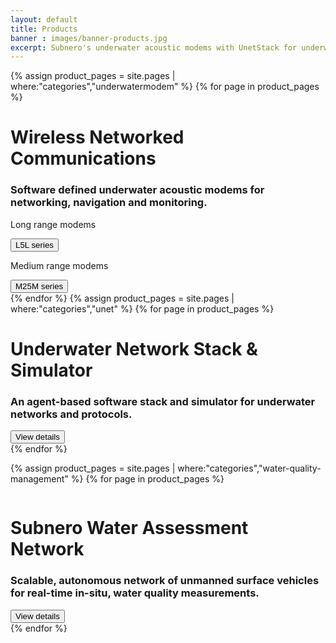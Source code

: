 ```yaml
---
layout: default
title: Products
banner : images/banner-products.jpg
excerpt: Subnero's underwater acoustic modems with UnetStack for underwater wireless communication and networking and SWAN for real-time water-quality monitoring.
---
```

<div class='full tall' style='background-image: url({{site.baseurl}}/{{page.banner}});'>
  <div class='row'>
    <div class='large-12 columns'>
      <!-- {% include section-header.html title=page.title tagline=page.tagline color=page.title_color class="big" %} -->
    </div>
  </div>
  <div class='four spacing'></div>
  <div class='four spacing'></div>
</div>

<div class='full'>
  {% assign product_pages = site.pages | where:"categories","underwatermodem" %}
  {% for page in product_pages %}
  <div class='category-container bg-grey'>
    <div class='category-row'>
        <div class='large-3 columns category-img'>
          <img alt="" src="{{site.baseurl}}/{{page.thumbnail}}"/>
        </div>
        <div class='large-9 columns'>
          <div class='category-content'>
            <h1>Wireless Networked Communications</h1>
            <h3>Software defined underwater acoustic modems for networking, navigation and monitoring.</h3>
            <div class='media'>
              <div class='modem-type'>
                <p>Long range modems</p>
                <a href='{{site.baseurl}}/products/modem.html?&section=L5Lseries'><button class='button-outline'>L5L series</button></a>
              </div>
              <div class='modem-type'>
                <p>Medium range modems</p>
                <a href='{{site.baseurl}}/products/modem.html?&section=M25Mseries'><button class='button-outline'>M25M series</button></a>
              </div>
            </div>
            <!-- <div class='media'>
              <div class='modem-type'>
                <p>All products</p>
                <a href='{{site.baseurl}}/products/modem.html'><button class='button-outline'>Show all</button></a>
              </div>
            </div> -->
          </div>
      </div>
    </div>
  </div>
  {% endfor %}
  {% assign product_pages = site.pages | where:"categories","unet" %}
  {% for page in product_pages %}
  <div class='category-container'>
    <div class='category-row'>
      <div class='large-3 columns category-img'>
        <img alt="" src="{{site.baseurl}}/{{page.thumbnail}}"/>
      </div>   
      <div class='large-9 columns'> 
        <div class='category-content'>
          <h1>Underwater Network Stack & Simulator</h1>
          <h3>An agent-based software stack and simulator for underwater networks and protocols.</h3>
          <div class='media'>
            <div class='modem-type'>
              <a href='{{site.baseurl}}/products/unet'><button class='button-outline'>View details</button></a>
            </div>
          </div>
        </div>
      </div>
    </div>
  </div>
  {% endfor %}

  {% assign product_pages = site.pages | where:"categories","water-quality-management" %}
  {% for page in product_pages %}
  <div class ='category-container bg-grey'>
    <div class='category-row'>    
      <div class='large-3 columns category-img'>
        <img alt="" src="{{site.baseurl}}/{{page.thumbnail}}"/> 
      </div>
      <div class='large-9 columns'>       
        <div class='category-content'>
          <h1>Subnero Water Assessment Network</h1>
          <h3>Scalable, autonomous network of unmanned surface vehicles for real-time in-situ, water quality measurements.</h3>
          <div class='media'>
            <div class='modem-type'>
              <a href='{{site.baseurl}}/products/swan'><button class='button-outline'>View details</button></a>
            </div>
          </div>
        </div>
      </div>
    </div>
  </div>
    {% endfor %}
</div>
